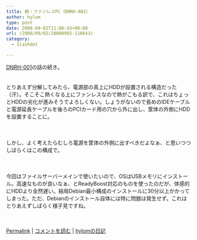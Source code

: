```yaml
---
title: 続・ファンレスPC（DNRH-001）
author: hylom
type: post
date: 2008-09-02T11:06:43+00:00
url: /2008/09/02/20080902-110643/
category:
  - Slashdot

---
```

 [DNRH-001][1]の話の続き。  
</br>   
とりあえず分解してみたら、電源部の真上にHDDが設置される構造だった（汗）。そこそこ熱くなる上にファンレスなので熱がこもる訳で、これはちょっとHDDの劣化が進みそうでよろしくない。しょうがないので長めのIDEケーブルと電源延長ケーブルを後ろのPCIカード用の穴から外に出し、筐体の外側にHDDを設置することに。</br>  
</br>   
しかし、よく考えたらむしろ電源を筐体の外側に出すべきだよなぁ、と思いつつしばらくはこの構成で。</br>  
</br>   
今回はファイルサーバーメインで使いたいので、OSはUSBメモリにインストール。高速なものが良いなぁ、とReadyBoost対応のものを使ったのだが、体感的にHDDより全然遅い。結局Debian最小構成のインストールに30分以上かかってしまった。ただ、Debianのインストール自体には特に問題は発生せず。これはとりあえずしばらく様子見ですね。</br>  
</br> 

   [Permalink][2] |    [コメントを読む][3] |    [hylomの日記][4] 

</br>

 [1]: http://iosys.co.jp/shop/event/dnrh_001/index.htm
 [2]: http://slashdot.jp/~hylom/journal/451021
 [3]: http://slashdot.jp/~hylom/journal/451021#acomments
 [4]: http://slashdot.jp/~hylom/journal/
